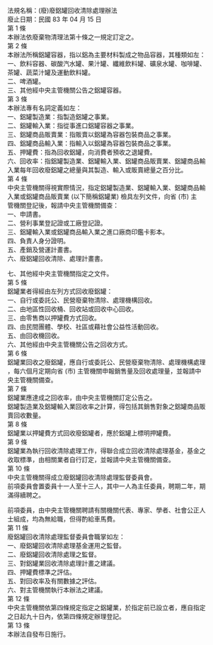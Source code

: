 法規名稱：(廢)廢鋁罐回收清除處理辦法  
廢止日期：民國 83 年 04 月 15 日  
第 1 條  
本辦法依廢棄物清理法第十條之一規定訂定之。  
第 2 條  
本辦法所稱鋁罐容器，指以鋁為主要材料製成之物品容器，其種類如左：  
一、飲料容器、碳酸汽水罐、果汁罐、纖維飲料罐、礦泉水罐、咖啡罐、  
茶罐、蔬菜汁罐及運動飲料罐。  
二、啤酒罐。  
三、其他經中央主管機關公告之鋁罐容器。  
第 3 條  
本辦法專有名詞定義如左：  
一、鋁罐製造業：指製造鋁罐之事業。  
二、鋁罐輸入業：指從事進口鋁罐容器之事業。  
三、鋁罐商品販賣業：指販賣以鋁罐為容器包裝商品之事業。  
四、鋁罐商品輸入業：指輸入以鋁罐為容器包裝商品之事業。  
五、押罐費：指為回收鋁罐，向消費者預收之退罐費。  
六、回收率：指鋁罐製造業、鋁罐輸入業、鋁罐商品販賣業、鋁罐商品輸  
入業每年回收廢鋁罐之總量與其製造、輸入或販賣總量之百分比。  
第 4 條  
中央主管機關得視實際情況，指定鋁罐製造業、鋁罐輸入業、鋁罐商品輸  
入業或鋁罐商品販賣業 (以下簡稱鋁罐業) 檢具左列文件，向省 (市) 主  
管機關登記後，報請中央主管機關備查：  
一、申請書。  
二、營利事業登記證或工廠登記證。  
三、鋁罐輸入業或鋁罐商品輸入業之進口廠商印鑑卡影本。  
四、負責人身分證明。  
五、產銷及營運計畫書。  
六、廢鋁罐回收清除、處理計畫書。  


七、其他經中央主管機關指定之文件。  
第 5 條  
鋁罐業者得經由左列方式回收廢鋁罐：  
一、自行或委託公、民營廢棄物清除、處理機構回收。  
二、由地區性回收桶、回收站或回收中心回收。  
三、由零售商以押罐費方式回收。  
四、由民間團體、學校、社區或藉社會公益性活動回收。  
五、由回收機回收。  
六、其他經由中央主管機關公告之回收方式。  
第 6 條  
鋁罐業回收之廢鋁罐，應自行或委託公、民營廢棄物清除、處理機構處理  
，每六個月定期向省 (市) 主管機關申報銷售量及回收處理量，並報請中  
央主管機關備查。  
第 7 條  
鋁罐業應達成之回收率，由中央主管機關訂定公告之。  
鋁罐製造業及鋁罐輸入業回收率之計算，得包括其銷售對象之鋁罐商品販  
賣回收數量。  
第 8 條  
鋁罐業以押罐費方式回收廢鋁罐者，應於鋁罐上標明押罐費。  
第 9 條  
鋁罐業為執行回收清除處理工作，得聯合成立回收清除處理基金，基金之  
收取標準，由相關業者自行訂定，並報請中央主管機關備查。  
第 10 條  
中央主管機關得成立廢鋁罐回收清除處理監督委員會。  
前項委員會置委員十一人至十三人，其中一人為主任委員，聘期二年，期  
滿得續聘之。  


前項委員，由中央主管機關聘請有關機關代表、專家、學者、社會公正人  
士組成，均為無給職，但得酌給車馬費。  
第 11 條  
廢鋁罐回收清除處理監督委員會職掌如左：  
一、廢鋁罐回收清除處理基金運用之監督。  
二、廢鋁罐回收清除處理之監督。  
三、對鋁罐業回收清除處理計畫之建議。  
四、押罐費標準之評估。  
五、對回收率及有關數據之評估。  
六、對主管機關執行本辦法之建議。  
第 12 條  
中央主管機關依第四條規定指定之鋁罐業，於指定前已設立者，應自指定  
之日起九十日內，依第四條規定辦理登記。  
第 13 條  
本辦法自發布日施行。  


